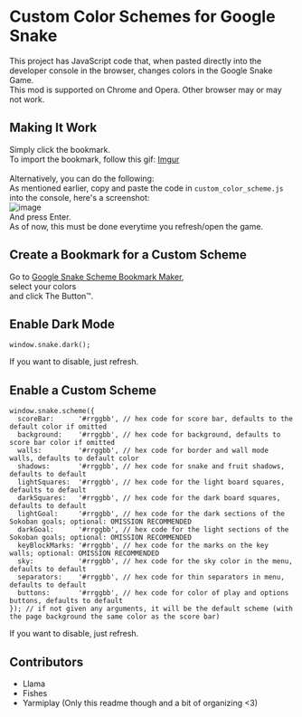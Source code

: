 # Custom Color Schemes for Google Snake


This project has JavaScript code that, when pasted directly into the developer console in the browser, changes colors in the Google Snake Game.<br/>
This mod is supported on Chrome and Opera. Other browser may or may not work.

## Making It Work
Simply click the bookmark.<br/>
To import the bookmark, follow this gif:
[Imgur](https://imgur.com/ofQky1B)<br/><br/>
Alternatively, you can do the following:<br/>
As mentioned earlier, copy and paste the code in `custom_color_scheme.js` into the console, here's a screenshot:     
![image](https://user-images.githubusercontent.com/6286286/111076598-95cc9a00-84f5-11eb-9a38-e71bddeb97e4.png)<br/>
And press Enter.<br/>
As of now, this must be done everytime you refresh/open the game.

## Create a Bookmark for a Custom Scheme
Go to [Google Snake Scheme Bookmark Maker](https://fizhes.github.io/scheme_bookmark_maker/), <br/>select your colors<br/>and click The Button™.

## Enable Dark Mode
```
window.snake.dark();
```
If you want to disable, just refresh.

## Enable a Custom Scheme
```
window.snake.scheme({
  scoreBar:      '#rrggbb', // hex code for score bar, defaults to the default color if omitted
  background:    '#rrggbb', // hex code for background, defaults to score bar color if omitted
  walls:         '#rrggbb', // hex code for border and wall mode walls, defaults to default color
  shadows:       '#rrggbb', // hex code for snake and fruit shadows, defaults to default
  lightSquares:  '#rrggbb', // hex code for the light board squares, defaults to default
  darkSquares:   '#rrggbb', // hex code for the dark board squares, defaults to default
  lightGoal:     '#rrggbb', // hex code for the dark sections of the Sokoban goals; optional: OMISSION RECOMMENDED
  darkGoal:      '#rrggbb', // hex code for the light sections of the Sokoban goals; optional: OMISSION RECOMMENDED
  keyBlockMarks: '#rrggbb', // hex code for the marks on the key walls; optional: OMISSION RECOMMENDED
  sky:           '#rrggbb', // hex code for the sky color in the menu, defaults to default
  separators:    '#rrggbb', // hex code for thin separators in menu, defaults to default
  buttons:       '#rrggbb', // hex code for color of play and options buttons, defaults to default
}); // if not given any arguments, it will be the default scheme (with the page background the same color as the score bar)
```
If you want to disable, just refresh.

## Contributors
* Llama
* Fishes
* Yarmiplay (Only this readme though and a bit of organizing <3)
